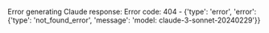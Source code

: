 <!-- 
Generated by: claude
Prompt type: default
Generated at: 2025-06-07T11:39:26.624228
-->

Error generating Claude response: Error code: 404 - {'type': 'error', 'error': {'type': 'not_found_error', 'message': 'model: claude-3-sonnet-20240229'}}